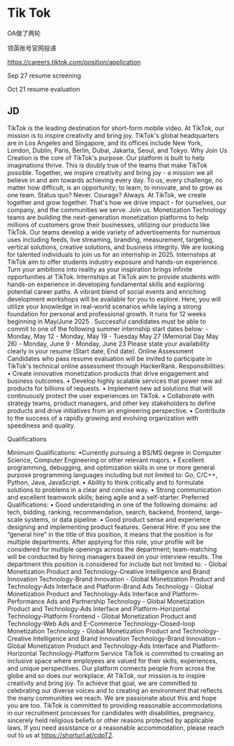# Tik Tok

OA做了两轮

领英账号官网投递

https://careers.tiktok.com/position/application

Sep 27 resume screening

Oct 21 resume evaluation 

## JD

TikTok is the leading destination for short-form mobile video. At TikTok, our mission is to inspire creativity and bring joy. TikTok's global headquarters are in Los Angeles and Singapore, and its offices include New York, London, Dublin, Paris, Berlin, Dubai, Jakarta, Seoul, and Tokyo. Why Join Us Creation is the core of TikTok's purpose. Our platform is built to help imaginations thrive. This is doubly true of the teams that make TikTok possible. Together, we inspire creativity and bring joy - a mission we all believe in and aim towards achieving every day. To us, every challenge, no matter how difficult, is an opportunity; to learn, to innovate, and to grow as one team. Status quo? Never. Courage? Always. At TikTok, we create together and grow together. That's how we drive impact - for ourselves, our company, and the communities we serve. Join us. Monetization Technology teams are building the next-generation monetization platforms to help millions of customers grow their businesses, utilizing our products like TikTok. Our teams develop a wide variety of advertisements for numerous uses including feeds, live streaming, branding, measurement, targeting, vertical solutions, creative solutions, and business integrity. We are looking for talented individuals to join us for an internship in 2025. Internships at TikTok aim to offer students industry exposure and hands-on experience. Turn your ambitions into reality as your inspiration brings infinite opportunities at TikTok. Internships at TikTok aim to provide students with hands-on experience in developing fundamental skills and exploring potential career paths. A vibrant blend of social events and enriching development workshops will be available for you to explore. Here, you will utilize your knowledge in real-world scenarios while laying a strong foundation for personal and professional growth. It runs for 12 weeks beginning in May/June 2025 . Successful candidates must be able to commit to one of the following summer internship start dates below: - Monday, May 12 - Monday, May 19 - Tuesday May 27 (Memorial Day May 26) - Monday, June 9 - Monday, June 23 Please state your availability clearly in your resume (Start date, End date). Online Assessment Candidates who pass resume evaluation will be invited to participate in TikTok's technical online assessment through HackerRank. Responsibilities: • Create innovative monetization products that drive engagement and business outcomes. • Develop highly scalable services that power new ad products for billions of requests. • Implement new ad solutions that will continuously protect the user experiences on TikTok. • Collaborate with strategy teams, product managers, and other key stakeholders to define products and drive initiatives from an engineering perspective. • Contribute to the success of a rapidly growing and evolving organization with speediness and quality.

Qualifications

Minimum Qualifications: •Currently pursuing a BS/MS degree in Computer Science, Computer Engineering or other relevant majors. • Excellent programming, debugging, and optimization skills in one or more general purpose programming languages including but not limited to: Go, C/C++, Python, Java, JavaScript. • Ability to think critically and to formulate solutions to problems in a clear and concise way. • Strong communication and excellent teamwork skills; being agile and a self-starter. Preferred Qualifications: • Good understanding in one of the following domains: ad tech, bidding, ranking, recommendation, search, backend, frontend, large-scale systems, or data pipeline. • Good product sense and experience designing and implementing product features. General Hire: If you see the “general hire” in the title of this position, it means that the position is for multiple departments. After applying for this role, your profile will be considered for multiple openings across the department; team-matching will be conducted by hiring managers based on your interview results. The department this position is considered for include but not limited to: - Global Monetization Product and Technology-Creative Intelligence and Brand Innovation Technology-Brand Innovation - Global Monetization Product and Technology-Ads Interface and Platform-Brand Ads Technology - Global Monetization Product and Technology-Ads Interface and Platform-Performance Ads and Partnership Technology - Global Monetization Product and Technology-Ads Interface and Platform-Horizontal Technology-Platform Frontend - Global Monetization Product and Technology-Web Ads and E-Commerce Technology-Closed-loop Monetization Technology - Global Monetization Product and Technology-Creative Intelligence and Brand Innovation Technology-Brand Innovation - Global Monetization Product and Technology-Ads Interface and Platform-Horizontal Technology-Platform Service TikTok is committed to creating an inclusive space where employees are valued for their skills, experiences, and unique perspectives. Our platform connects people from across the globe and so does our workplace. At TikTok, our mission is to inspire creativity and bring joy. To achieve that goal, we are committed to celebrating our diverse voices and to creating an environment that reflects the many communities we reach. We are passionate about this and hope you are too. TikTok is committed to providing reasonable accommodations in our recruitment processes for candidates with disabilities, pregnancy, sincerely held religious beliefs or other reasons protected by applicable laws. If you need assistance or a reasonable accommodation, please reach out to us at https://shorturl.at/cdpT2.